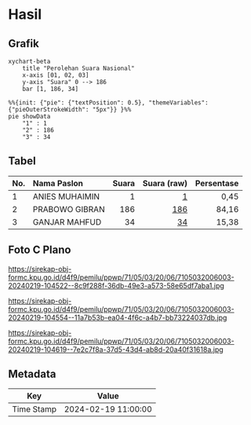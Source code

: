 # Hasil

## Grafik

```mermaid
xychart-beta
    title "Perolehan Suara Nasional"
    x-axis [01, 02, 03]
    y-axis "Suara" 0 --> 186
    bar [1, 186, 34]
```

```mermaid
%%{init: {"pie": {"textPosition": 0.5}, "themeVariables": {"pieOuterStrokeWidth": "5px"}} }%%
pie showData
    "1" : 1
    "2" : 186
    "3" : 34
```

## Tabel

| No. | Nama Paslon    | Suara | Suara (raw) | Persentase |
|:--- |:-------------- | -----:| -----------:| ----------:|
| 1   | ANIES MUHAIMIN | 1     | [1][p-1]    | 0,45       |
| 2   | PRABOWO GIBRAN | 186   | [186][p-2]  | 84,16      |
| 3   | GANJAR MAHFUD  | 34    | [34][p-3]   | 15,38      |


[p-1]: https://github.com/gigit-pemilu/pemilu-2024/blob/main/pilpres/hitung-suara/sub/71-sulawesi-utara/sub/05-minahasa-selatan/sub/03-ranoyapo/sub/2006-powalutan/sub/003-tps/sub/paslon-1.txt
[p-2]: https://github.com/gigit-pemilu/pemilu-2024/blob/main/pilpres/hitung-suara/sub/71-sulawesi-utara/sub/05-minahasa-selatan/sub/03-ranoyapo/sub/2006-powalutan/sub/003-tps/sub/paslon-2.txt
[p-3]: https://github.com/gigit-pemilu/pemilu-2024/blob/main/pilpres/hitung-suara/sub/71-sulawesi-utara/sub/05-minahasa-selatan/sub/03-ranoyapo/sub/2006-powalutan/sub/003-tps/sub/paslon-3.txt

## Foto C Plano

https://sirekap-obj-formc.kpu.go.id/d4f9/pemilu/ppwp/71/05/03/20/06/7105032006003-20240219-104522--8c9f288f-36db-49e3-a573-58e65df7aba1.jpg

https://sirekap-obj-formc.kpu.go.id/d4f9/pemilu/ppwp/71/05/03/20/06/7105032006003-20240219-104554--11a7b53b-ea04-4f6c-a4b7-bb73224037db.jpg

https://sirekap-obj-formc.kpu.go.id/d4f9/pemilu/ppwp/71/05/03/20/06/7105032006003-20240219-104619--7e2c7f8a-37d5-43d4-ab8d-20a40f31618a.jpg


## Metadata

| Key        | Value               |
| ---------- | ------------------- |
| Time Stamp | 2024-02-19 11:00:00 |



